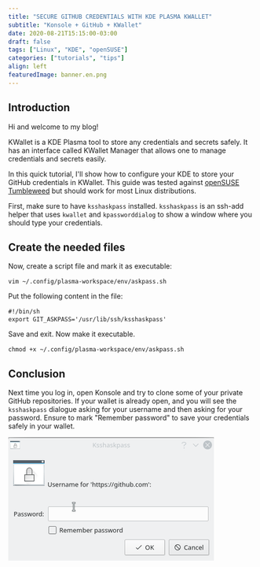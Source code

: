 ```yaml
---
title: "SECURE GITHUB CREDENTIALS WITH KDE PLASMA KWALLET"
subtitle: "Konsole + GitHub + KWallet"
date: 2020-08-21T15:15:00-03:00
draft: false
tags: ["Linux", "KDE", "openSUSE"]
categories: ["tutorials", "tips"]
align: left
featuredImage: banner.en.png
---
```


## Introduction

Hi and welcome to my blog!

KWallet is a KDE Plasma tool to store any credentials and secrets safely. It has an interface called KWallet Manager that allows one to manage credentials and secrets easily.

In this quick tutorial, I'll show how to configure your KDE to store your GitHub credentials in KWallet. This guide was tested against [openSUSE Tumbleweed](https://www.opensuse.org/) but should work for most Linux distributions.

First, make sure to have `ksshaskpass` installed. `ksshaskpass` is an ssh-add helper that uses `kwallet` and `kpassworddialog` to show a window where you should type your credentials.

## Create the needed files

Now, create a script file and mark it as executable:

```shell
vim ~/.config/plasma-workspace/env/askpass.sh
```

Put the following content in the file:

```shell
#!/bin/sh
export GIT_ASKPASS='/usr/lib/ssh/ksshaskpass'
```

Save and exit. Now make it executable.

```shell
chmod +x ~/.config/plasma-workspace/env/askpass.sh
```

## Conclusion

Next time you log in, open Konsole and try to clone some of your private GitHub repositories.
If your wallet is already open, and you will see the `ksshaskpass` dialogue asking for your username and then asking for your password. Ensure to mark "Remember password" to save your credentials safely in your wallet.

![ksshaskpass](./ksshaskpass.png)
